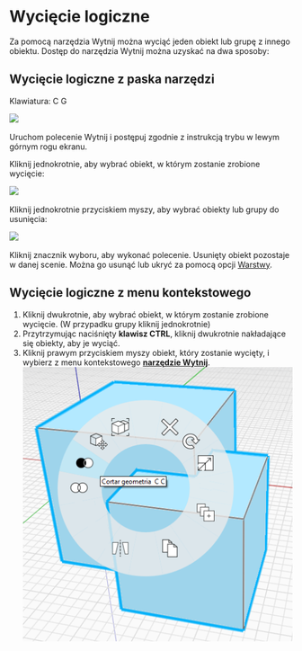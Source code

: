 # Wycięcie logiczne

Za pomocą narzędzia Wytnij można wyciąć jeden obiekt lub grupę z innego obiektu. Dostęp do narzędzia Wytnij można uzyskać na dwa sposoby:

## Wycięcie logiczne z paska narzędzi

Klawiatura: C G

![](../.gitbook/assets/cut\_tool.png)

Uruchom polecenie Wytnij i postępuj zgodnie z instrukcją trybu w lewym górnym rogu ekranu.

Kliknij jednokrotnie, aby wybrać obiekt, w którym zostanie zrobione wycięcie:

![](../.gitbook/assets/boolean\_cut.png)

Kliknij jednokrotnie przyciskiem myszy, aby wybrać obiekty lub grupy do usunięcia:

![](../.gitbook/assets/boolean\_cut2.png)

Kliknij znacznik wyboru, aby wykonać polecenie. Usunięty obiekt pozostaje w danej scenie. Można go usunąć lub ukryć za pomocą opcji [Warstwy](layers.md).

## Wycięcie logiczne z menu kontekstowego

1. Kliknij dwukrotnie, aby wybrać obiekt, w którym zostanie zrobione wycięcie. (W przypadku grupy kliknij jednokrotnie)
2. Przytrzymując naciśnięty **klawisz CTRL**, kliknij dwukrotnie nakładające się obiekty, aby je wyciąć.
3. Kliknij prawym przyciskiem myszy obiekt, który zostanie wycięty, i wybierz z menu kontekstowego [**narzędzie Wytnij**](https://github.com/FormIt3D/autodesk-formit-360-windows-help/tree/c377e7b8a3b8e43e684321d0b7de867608d317a3/tool-library/boolean-operations.md). ![](<../.gitbook/assets/cut tool.png>)
